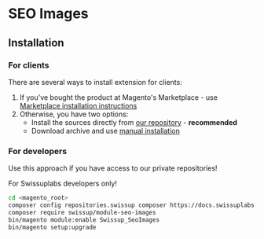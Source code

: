 # SEO Images

## Installation

### For clients

There are several ways to install extension for clients:

 1. If you've bought the product at Magento's Marketplace - use
    [Marketplace installation instructions](https://docs.magento.com/marketplace/user_guide/buyers/install-extension.html)
 2. Otherwise, you have two options:
    - Install the sources directly from [our repository](https://docs.swissuplabs.com/m2/extensions/seo-suite/installation/composer/) - **recommended**
    - Download archive and use [manual installation](https://docs.swissuplabs.com/m2/extensions/seo-suite/installation/manual/)

### For developers

Use this approach if you have access to our private repositories!

For Swissuplabs developers only!

```bash
cd <magento_root>
composer config repositories.swissup composer https://docs.swissuplabs.com/packages/
composer require swissup/module-seo-images
bin/magento module:enable Swissup_SeoImages
bin/magento setup:upgrade
```
